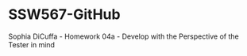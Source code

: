 # SSW567-GitHub

Sophia DiCuffa - Homework 04a - Develop with the Perspective of the Tester in mind

[![<sophiadicuffa>](https://circleci.com/gh/sophiadicuffa/SSW567-GitHub.svg?style=svg)](https://app.circleci.com/pipelines/github/sophiadicuffa/SSW567-GitHub?branch=main&filter=all)
